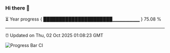 ### Hi there 👋

⏳ Year progress { ██████████████████████▁▁▁▁▁▁▁▁ } 75.08 %

---

⏰ Updated on Thu, 02 Oct 2025 01:08:23 GMT

![Progress Bar CI](https://github.com/liununu/liununu/workflows/Progress%20Bar%20CI/badge.svg)
